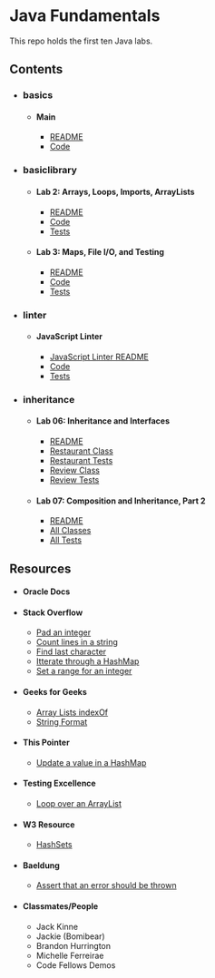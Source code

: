 # Java Fundamentals

This repo holds the first ten Java labs.

## Contents
* ### basics
  * #### Main
    * [README](/readmes/Basics.md)
    * [Code](/basics/Main.java)
* ### basiclibrary
  * #### Lab 2: Arrays, Loops, Imports, ArrayLists
    * [README](/readmes/Lab2.md)
    * [Code](/basiclibrary/src/main/java/basiclibrary/Lab2.java)
    * [Tests](/basiclibrary/src/test/java/basiclibrary/Lab2Test.java)
  * #### Lab 3: Maps, File I/O, and Testing
    * [README](/readmes/Lab3.md)
    * [Code](/basiclibrary/src/main/java/basiclibrary/Lab3.java)
    * [Tests](/basiclibrary/src/test/java/basiclibrary/Lab3Test.java)
* ### linter
  * #### JavaScript Linter
    * [JavaScript Linter README](/readmes/JavaScriptLinter.md)
    * [Code](/linter/src/main/java/linter/App.java)
    * [Tests](/linter/src/test/java/linter/AppTest.java)
* ### inheritance
  * #### Lab 06: Inheritance and Interfaces
    * [README](/readmes/Lab6.md)
    * [Restaurant Class](/inheritance/src/main/java/inheritance/Restaurant.java)
    * [Restaurant Tests](/inheritance/src/test/java/inheritance/RestaurantTest.java)
    * [Review Class](/inheritance/src/main/java/inheritance/Review.java)
    * [Review Tests](/inheritance/src/test/java/inheritance/ReviewTest.java)
  * #### Lab 07: Composition and Inheritance, Part 2
    * [README](/readmes/Lab7.md)
    * [All Classes](/inheritance/src/main/java/inheritance)
    * [All Tests](/inheritance/src/test/java/inheritance)



## Resources
* #### Oracle Docs

* #### Stack Overflow
  * [Pad an integer](https://stackoverflow.com/questions/473282/how-can-i-pad-an-integer-with-zeros-on-the-left)
  * [Count lines in a string](https://stackoverflow.com/questions/2850203/count-the-number-of-lines-in-a-java-string)
  * [Find last character](https://stackoverflow.com/questions/5163785/how-do-i-get-the-last-character-of-a-string/5163852)
  * [Itterate through a HashMap](https://stackoverflow.com/questions/1066589/iterate-through-a-hashmap)
  * [Set a range for an integer](https://stackoverflow.com/questions/8420668/setting-a-range-for-an-integer-in-java)

* #### Geeks for Geeks
  * [Array Lists indexOf](https://www.geeksforgeeks.org/java-util-arraylist-indexof-java/)
  * [String Format](https://www.geeksforgeeks.org/java-string-format-examples/)

* #### This Pointer
    * [Update a value in a HashMap](https://thispointer.com/java-how-to-update-the-value-of-an-existing-key-in-hashmap-put-vs-replace)

* #### Testing Excellence
    * [Loop over an ArrayList](https://www.testingexcellence.com/java-loop-arraylist/)

* #### W3 Resource
    * [HashSets](https://www.w3resource.com/java-tutorial/java-hashset.php)

* #### Baeldung
    * [Assert that an error should be thrown](https://www.baeldung.com/junit-assert-exception)

* #### Classmates/People
  * Jack Kinne
  * Jackie (Bomibear)
  * Brandon Hurrington
  * Michelle Ferreirae
  * Code Fellows Demos

